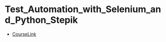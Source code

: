 # Test_Automation_with_Selenium_and_Python_Stepik
- [CourseLink](https://stepik.org/course/575/syllabus)
